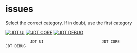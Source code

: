 # issues
Select the correct category. If in doubt, use the first category

[![JDT UI](https://user-images.githubusercontent.com/180969/163673542-4d1a8562-df90-4406-8fb9-573f9378acdf.png)](https://github.com/RemainSoftware/issues/issues/new?assignees=&labels=jdt_ui&template=jdt_ui.md&title=) 
[![JDT CORE](https://user-images.githubusercontent.com/180969/163673954-cbca3ec6-3deb-428b-b2cd-e9990621f8e7.png)](https://github.com/RemainSoftware/issues/issues/new?assignees=&labels=jdt_core&template=jdt_core.md&title=)
[![JDT DEBUG](https://user-images.githubusercontent.com/180969/163673936-ddd21684-f1ec-4065-95cf-ed4d8f0f5ea0.png)](https://github.com/RemainSoftware/issues/issues/new?assignees=&labels=jdt_core&template=jdt_debug.md&title=)

               JDT UI                          JDT CORE                         JDT DEBUG   


